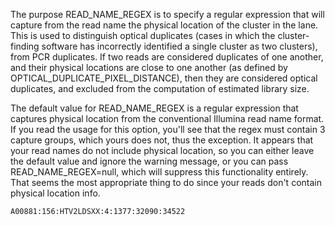 
The purpose READ_NAME_REGEX is to specify a regular expression that will 
capture from the read name the physical location of the cluster in the 
lane.  This is used to distinguish optical duplicates (cases in which 
the cluster-finding software has incorrectly identified a single cluster 
as two clusters), from PCR duplicates.  If two reads are considered 
duplicates of one another, and their physical locations are close to one 
another (as defined by OPTICAL_DUPLICATE_PIXEL_DISTANCE), then they are 
considered optical duplicates, and excluded from the computation of 
estimated library size.

The default value for READ_NAME_REGEX is a regular expression that 
captures physical location from the conventional Illumina read name 
format.  If you read the usage for this option, you'll see that the 
regex must contain 3 capture groups, which yours does not, thus the 
exception.  It appears that your read names do not include physical 
location, so you can either leave the default value and ignore the 
warning message, or you can pass READ_NAME_REGEX=null, which will 
suppress this functionality entirely.  That seems the most appropriate 
thing to do since your reads don't contain physical location info.


```
A00881:156:HTV2LDSXX:4:1377:32090:34522
```